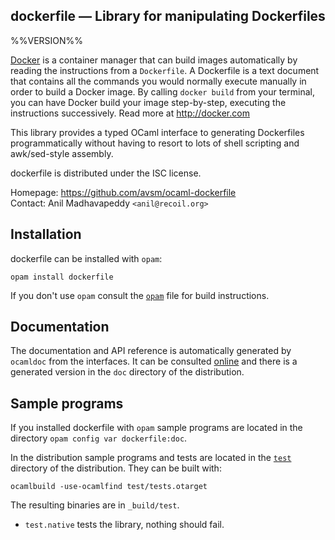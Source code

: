 dockerfile — Library for manipulating Dockerfiles
-------------------------------------------------------------------------------
%%VERSION%%

[Docker](http://docker.com) is a container manager that can build images
automatically by reading the instructions from a `Dockerfile`. A Dockerfile is
a text document that contains all the commands you would normally execute
manually in order to build a Docker image. By calling `docker build` from your
terminal, you can have Docker build your image step-by-step, executing the
instructions successively.  Read more at <http://docker.com>

This library provides a typed OCaml interface to generating Dockerfiles
programmatically without having to resort to lots of shell scripting and
awk/sed-style assembly.

dockerfile is distributed under the ISC license.

Homepage: https://github.com/avsm/ocaml-dockerfile  
Contact: Anil Madhavapeddy `<anil@recoil.org>`

## Installation

dockerfile can be installed with `opam`:

    opam install dockerfile

If you don't use `opam` consult the [`opam`](opam) file for build
instructions.

## Documentation

The documentation and API reference is automatically generated by
`ocamldoc` from the interfaces. It can be consulted [online][doc]
and there is a generated version in the `doc` directory of the
distribution.

[doc]: https://anil-code.recoil.org/ocaml-dockerfile/doc

## Sample programs

If you installed dockerfile with `opam` sample programs are located in
the directory `opam config var dockerfile:doc`.

In the distribution sample programs and tests are located in the
[`test`](test) directory of the distribution. They can be built with:

    ocamlbuild -use-ocamlfind test/tests.otarget

The resulting binaries are in `_build/test`.

- `test.native` tests the library, nothing should fail.
